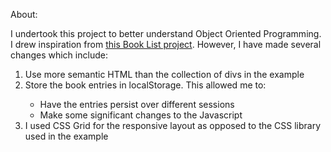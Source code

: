 About:

I undertook this project to better understand Object Oriented Programming. I drew inspiration from <a href="https://github.com/arizonal2014/OOP-Book-List-Project-with-ES6-Vanilla-JavaScript/blob/master/BookList/appes6.js">this Book List project</a>. However, I have made several changes which include:

<ol>
    <li>Use more semantic HTML than the collection of divs in the example</li>
    <li>Store the book entries in localStorage. This allowed me to: </li>
        <ul>
            <li>Have the entries persist over different sessions</li>
            <li>Make some significant changes to the Javascript</li>
        </ul>
    <li>I used CSS Grid for the responsive layout as opposed to the CSS library used in the example</li>
</ol>
